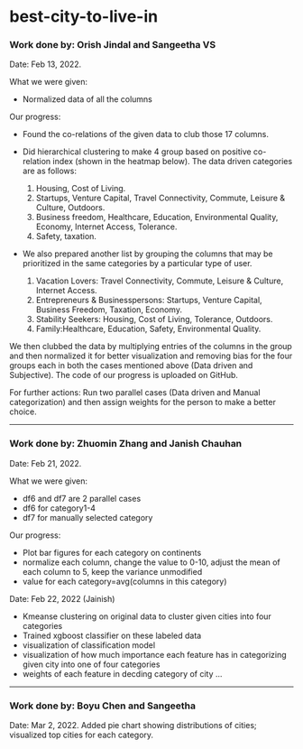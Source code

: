 # best-city-to-live-in

### Work done by: Orish Jindal and Sangeetha VS 
Date: Feb 13, 2022.

What we were given:
- Normalized data of all the columns 

Our progress:
- Found the co-relations of the given data to club those 17 columns.
- Did hierarchical clustering to make 4 group based on positive co-relation index (shown
in the heatmap below). The data driven categories are as follows:
  1) Housing, Cost of Living.
  2) Startups, Venture Capital, Travel Connectivity, Commute, Leisure & Culture,
Outdoors.
  3) Business freedom, Healthcare, Education, Environmental Quality, Economy, Internet
Access, Tolerance.
  4) Safety, taxation.

- We also prepared another list by grouping the columns that may be prioritized in the same categories by a particular type of user.
  1) Vacation Lovers:
Travel Connectivity, Commute, Leisure & Culture, Internet Access.
  2) Entrepreneurs & Businesspersons:
Startups, Venture Capital, Business Freedom, Taxation, Economy.
  3) Stability Seekers:
Housing, Cost of Living, Tolerance, Outdoors.
  4) Family:Healthcare, Education, Safety, Environmental Quality.


We then clubbed the data by multiplying entries of the columns in the group and then normalized it for better visualization and removing bias for the four groups each in both the cases mentioned above (Data driven and Subjective). The code of our progress is uploaded on GitHub.

For further actions: Run two parallel cases (Data driven and Manual categorization) and then assign weights for the person to make a better choice.

---
 
### Work done by: Zhuomin Zhang and Janish Chauhan
Date: Feb 21, 2022.

What we were given:
- df6 and df7 are 2 parallel cases
- df6 for category1-4
- df7 for manually selected category

Our progress:
- Plot bar figures for each category on continents 
- normalize each column, change the value to 0-10, adjust the mean of each column to  5, keep the variance unmodified
- value for each category=avg(columns in this category)

Date: Feb 22, 2022 (Jainish)
- Kmeanse clustering on original data to cluster given cities into four categories
- Trained xgboost classifier on these labeled data 
- visualization of classification model
- visualization of how much importance each feature has in categorizing given city into one of four categories
- weights of each feature in decding category of city
...

---

### Work done by: Boyu Chen and Sangeetha
Date: Mar 2, 2022.
Added pie chart showing distributions of cities; visualized top cities for each category.